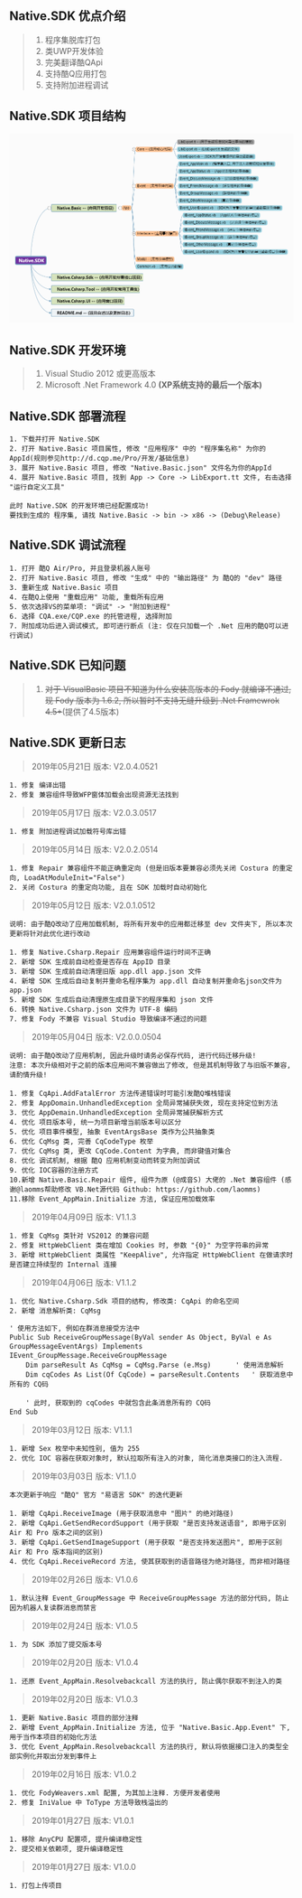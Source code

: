 ## Native.SDK 优点介绍

> 1. 程序集脱库打包
> 2. 类UWP开发体验
> 3. 完美翻译酷QApi
> 4. 支持酷Q应用打包
> 5. 支持附加进程调试

## Native.SDK 项目结构

![SDK结构](https://github.com/Jie2GG/Image/blob/master/NativeSDK(1).png "SDK结构") <br/>

## Native.SDK 开发环境

>1. Visual Studio 2012 或更高版本
>2. Microsoft .Net Framework 4.0 **(XP系统支持的最后一个版本)**

## Native.SDK 部署流程

	1. 下载并打开 Native.SDK
	2. 打开 Native.Basic 项目属性, 修改 "应用程序" 中的 "程序集名称" 为你的AppId(规则参见http://d.cqp.me/Pro/开发/基础信息)
	3. 展开 Native.Basic 项目, 修改 "Native.Basic.json" 文件名为你的AppId
	4. 展开 Native.Basic 项目, 找到 App -> Core -> LibExport.tt 文件, 右击选择 "运行自定义工具"
	
	此时 Native.SDK 的开发环境已经配置成功!
	要找到生成的 程序集, 请找 Native.Basic -> bin -> x86 -> (Debug\Release) 

## Native.SDK 调试流程

    1. 打开 酷Q Air/Pro, 并且登录机器人账号
    2. 打开 Native.Basic 项目, 修改 "生成" 中的 "输出路径" 为 酷Q的 "dev" 路径
    3. 重新生成 Native.Basic 项目
    4. 在酷Q上使用 "重载应用" 功能, 重载所有应用
    5. 依次选择VS的菜单项: "调试" -> "附加到进程"
    6. 选择 CQA.exe/CQP.exe 的托管进程, 选择附加
    7. 附加成功后进入调试模式, 即可进行断点 (注: 仅在只加载一个 .Net 应用的酷Q可以进行调试)

## Native.SDK 已知问题

> 1. ~~对于 VisualBasic 项目不知道为什么安装高版本的 Fody 就编译不通过, 现 Fody 版本为 1.6.2, 所以暂时不支持无缝升级到 .Net Framewrok 4.5+~~(提供了4.5版本)

## Native.SDK 更新日志
> 2019年05月21日 版本: V2.0.4.0521

	1. 修复 编译出错
	2. 修复 兼容组件导致WFP窗体加载会出现资源无法找到

> 2019年05月17日 版本: V2.0.3.0517

	1. 修复 附加进程调试加载符号库出错

> 2019年05月14日 版本: V2.0.2.0514

	1. 修复 Repair 兼容组件不能正确重定向 (但是旧版本要兼容必须先关闭 Costura 的重定向, LoadAtModuleInit="False")
	2. 关闭 Costura 的重定向功能, 且在 SDK 加载时自动初始化

> 2019年05月12日 版本: V2.0.1.0512

	说明: 由于酷Q改动了应用加载机制, 将所有开发中的应用都迁移至 dev 文件夹下, 所以本次更新将针对此优化进行改动

    1. 修复 Native.Csharp.Repair 应用兼容组件运行时间不正确
    2. 新增 SDK 生成前自动检查是否存在 AppID 目录
    3. 新增 SDK 生成前自动清理旧版 app.dll app.json 文件
    4. 新增 SDK 生成后自动复制并重命名程序集为 app.dll 自动复制并重命名json文件为 app.json
    5. 新增 SDK 生成后自动清理原生成目录下的程序集和 json 文件
    6. 转换 Native.Csharp.json 文件为 UTF-8 编码
    7. 修复 Fody 不兼容 Visual Studio 导致编译不通过的问题

> 2019年05月04日 版本: V2.0.0.0504

	说明: 由于酷Q改动了应用机制, 因此升级时请务必保存代码, 进行代码迁移升级!
	注意: 本次升级相对于之前的版本应用间不兼容做出了修改, 但是其机制导致了与旧版不兼容, 请酌情升级!
    
    1. 修复 CqApi.AddFatalError 方法传递错误时可能引发酷Q堆栈错误
    2. 修复 AppDomain.UnhandledException 全局异常捕获失效, 现在支持定位到方法
    3. 优化 AppDemain.UnhandledException 全局异常捕获解析方式
    4. 优化 项目版本号, 统一为项目新增当前版本号以区分
    5. 优化 项目事件模型, 抽象 EventArgsBase 类作为公共抽象类
    6. 优化 CqMsg 类, 完善 CqCodeType 枚举
    7. 优化 CqMsg 类, 更改 CqCode.Content 为字典, 而非键值对集合
    8. 优化 调试机制, 根据 酷Q 应用机制变动而转变为附加调试
    9. 优化 IOC容器的注册方式
    10.新增 Native.Basic.Repair 组件, 组件为原 (@成音S) 大佬的 .Net 兼容组件 (感谢@laomms帮助修改 VB.Net源代码 Github: https://github.com/laomms)
	11.移除 Event_AppMain.Initialize 方法, 保证应用加载效率

> 2019年04月09日 版本: V1.1.3

    1. 修复 CqMsg 类针对 VS2012 的兼容问题
    2. 修复 HttpWebClient 类在增加 Cookies 时, 参数 "{0}" 为空字符串的异常
    3. 新增 HttpWebClient 类属性 "KeepAlive", 允许指定 HttpWebClient 在做请求时是否建立持续型的 Internal 连接

> 2019年04月06日 版本: V1.1.2
	
    1. 优化 Native.Csharp.Sdk 项目的结构, 修改类: CqApi 的命名空间
    2. 新增 消息解析类: CqMsg
    
``` VB
' 使用方法如下, 例如在群消息接受方法中
Public Sub ReceiveGroupMessage(ByVal sender As Object, ByVal e As GroupMessageEventArgs) Implements IEvent_GroupMessage.ReceiveGroupMessage
	Dim parseResult As CqMsg = CqMsg.Parse (e.Msg)		' 使用消息解析
	Dim cqCodes As List(Of CqCode) = parseResult.Contents	' 获取消息中所有的 CQ码
	
	' 此时, 获取到的 cqCodes 中就包含此条消息所有的 CQ码
End Sub
```

> 2019年03月12日 版本: V1.1.1

    1. 新增 Sex 枚举中未知性别, 值为 255
    2. 优化 IOC 容器在获取对象时, 默认拉取所有注入的对象, 简化消息类接口的注入流程.
	
> 2019年03月03日 版本: V1.1.0

	本次更新于响应 "酷Q" 官方 "易语言 SDK" 的迭代更新
	
    1. 新增 CqApi.ReceiveImage (用于获取消息中 "图片" 的绝对路径)
    2. 新增 CqApi.GetSendRecordSupport (用于获取 "是否支持发送语音", 即用于区别 Air 和 Pro 版本之间的区别)
    3. 新增 CqApi.GetSendImageSupport (用于获取 "是否支持发送图片", 即用于区别 Air 和 Pro 版本指间的区别)
    4. 优化 CqApi.ReceiveRecord 方法, 使其获取到的语音路径为绝对路径, 而非相对路径
	
> 2019年02月26日 版本: V1.0.6

    1. 默认注释 Event_GroupMessage 中 ReceiveGroupMessage 方法的部分代码, 防止因为机器人复读群消息而禁言

> 2019年02月24日 版本: V1.0.5

    1. 为 SDK 添加了提交版本号

> 2019年02月20日 版本: V1.0.4

    1. 还原 Event_AppMain.Resolvebackcall 方法的执行, 防止偶尔获取不到注入的类

> 2019年02月20日 版本: V1.0.3

    1. 更新 Native.Basic 项目的部分注释
    2. 新增 Event_AppMain.Initialize 方法, 位于 "Native.Basic.App.Event" 下, 用于当作本项目的初始化方法
    3. 优化 Event_AppMain.Resolvebackcall 方法的执行, 默认将依据接口注入的类型全部实例化并取出分发到事件上 

> 2019年02月16日 版本: V1.0.2

    1. 优化 FodyWeavers.xml 配置, 为其加上注释. 方便开发者使用
    2. 修复 IniValue 中 ToType 方法导致栈溢出的

> 2019年01月27日 版本: V1.0.1

    1. 移除 AnyCPU 配置项, 提升编译稳定性
    2. 提交相关依赖项, 提升编译稳定性

> 2019年01月27日 版本: V1.0.0

    1. 打包上传项目
